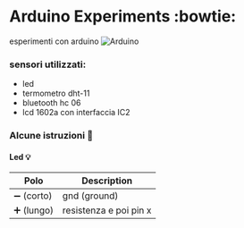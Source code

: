 # Arduino Experiments :bowtie:
esperimenti con arduino  ![Arduino](https://www.arduino.cc/en/pub/skins/arduinoWide/img/ArduinoLogo_loop-01.svg)

### sensori utilizzati:
* led 
*  termometro dht-11
*  bluetooth hc 06
*  lcd 1602a con interfaccia IC2


### Alcune istruzioni :muscle:
#### Led :bulb:

| Polo | Description |
| ------ | ----------- |
| :heavy_minus_sign:  (corto) | gnd (ground) |
| :heavy_plus_sign:  (lungo)| resistenza e poi pin x |





